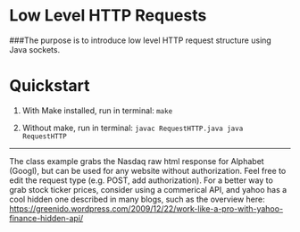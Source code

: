# Low Level HTTP Requests

###The purpose is to introduce low level HTTP request structure using Java sockets. 

# Quickstart

1) With Make installed, run in terminal:
`make`

2) Without make, run in terminal:
`javac RequestHTTP.java
java RequestHTTP`
________________________________________________________________

The class example grabs the Nasdaq raw html response for Alphabet (Googl), but 
can be used for any website without authorization. Feel free to edit the request
type (e.g. POST, add authorization). For a better way to grab stock ticker prices,
consider using a commerical API, and yahoo has a cool hidden one described in many
blogs, such as the overview here: https://greenido.wordpress.com/2009/12/22/work-like-a-pro-with-yahoo-finance-hidden-api/ 
